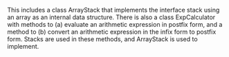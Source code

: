 This includes a class ArrayStack that implements
the interface stack using an array as an internal data structure. There is also
a class ExpCalculator with methods to (a) evaluate an
arithmetic expression in postfix form, and a method to (b) convert an
arithmetic expression in the infix form to postfix form. Stacks are used
in these methods, and ArrayStack is used to implement. 
